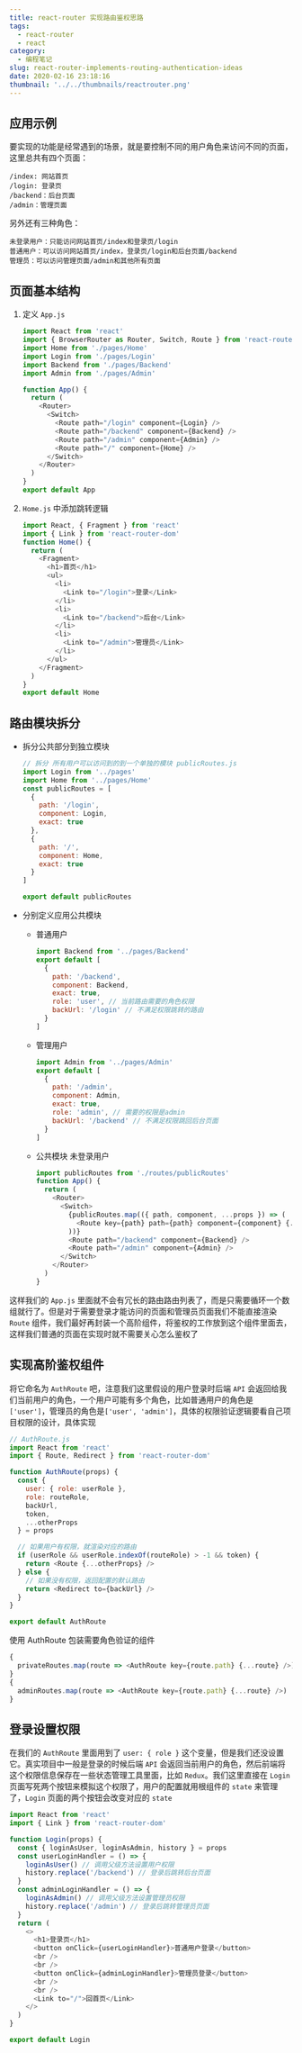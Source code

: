 ```yaml
---
title: react-router 实现路由鉴权思路
tags:
  - react-router
  - react
category:
  - 编程笔记
slug: react-router-implements-routing-authentication-ideas
date: 2020-02-16 23:18:16
thumbnail: '../../thumbnails/reactrouter.png'
---
```


## 应用示例

要实现的功能是经常遇到的场景，就是要控制不同的用户角色来访问不同的页面，这里总共有四个页面：

```terminal
/index: 网站首页
/login: 登录页
/backend：后台页面
/admin：管理页面
```

另外还有三种角色：

```terminal
未登录用户：只能访问网站首页/index和登录页/login
普通用户：可以访问网站首页/index，登录页/login和后台页面/backend
管理员：可以访问管理页面/admin和其他所有页面
```

## 页面基本结构

1. 定义 `App.js`

   ```js
   import React from 'react'
   import { BrowserRouter as Router, Switch, Route } from 'react-router-dom'
   import Home from './pages/Home'
   import Login from './pages/Login'
   import Backend from './pages/Backend'
   import Admin from './pages/Admin'

   function App() {
     return (
       <Router>
         <Switch>
           <Route path="/login" component={Login} />
           <Route path="/backend" component={Backend} />
           <Route path="/admin" component={Admin} />
           <Route path="/" component={Home} />
         </Switch>
       </Router>
     )
   }
   export default App
   ```

2. `Home.js` 中添加跳转逻辑

   ```js
   import React, { Fragment } from 'react'
   import { Link } from 'react-router-dom'
   function Home() {
     return (
       <Fragment>
         <h1>首页</h1>
         <ul>
           <li>
             <Link to="/login">登录</Link>
           </li>
           <li>
             <Link to="/backend">后台</Link>
           </li>
           <li>
             <Link to="/admin">管理员</Link>
           </li>
         </ul>
       </Fragment>
     )
   }
   export default Home
   ```

## 路由模块拆分

- 拆分公共部分到独立模块

  ```js
  // 拆分 所有用户可以访问到的到一个单独的模块 publicRoutes.js
  import Login from '../pages'
  import Home from '../pages/Home'
  const publicRoutes = [
    {
      path: '/login',
      component: Login,
      exact: true
    },
    {
      path: '/',
      component: Home,
      exact: true
    }
  ]

  export default publicRoutes
  ```

- 分别定义应用公共模块

  - 普通用户

    ```js
    import Backend from '../pages/Backend'
    export default [
      {
        path: '/backend',
        component: Backend,
        exact: true,
        role: 'user', // 当前路由需要的角色权限
        backUrl: '/login' // 不满足权限跳转的路由
      }
    ]
    ```

  - 管理用户

    ```js
    import Admin from '../pages/Admin'
    export default [
      {
        path: '/admin',
        component: Admin,
        exact: true,
        role: 'admin', // 需要的权限是admin
        backUrl: '/backend' // 不满足权限跳回后台页面
      }
    ]
    ```

  - 公共模块 未登录用户

    ```js
    import publicRoutes from './routes/publicRoutes'
    function App() {
      return (
        <Router>
          <Switch>
            {publicRoutes.map(({ path, component, ...props }) => (
              <Route key={path} path={path} component={component} {...props} />
            ))}
            <Route path="/backend" component={Backend} />
            <Route path="/admin" component={Admin} />
          </Switch>
        </Router>
      )
    }
    ```

这样我们的 `App.js` 里面就不会有冗长的路由路由列表了，而是只需要循环一个数组就行了。但是对于需要登录才能访问的页面和管理员页面我们不能直接渲染 `Route` 组件，我们最好再封装一个高阶组件，将鉴权的工作放到这个组件里面去，这样我们普通的页面在实现时就不需要关心怎么鉴权了

## 实现高阶鉴权组件

将它命名为 `AuthRoute` 吧，注意我们这里假设的用户登录时后端 `API` 会返回给我们当前用户的角色，一个用户可能有多个角色，比如普通用户的角色是`['user']`，管理员的角色是`['user', 'admin']`，具体的权限验证逻辑要看自己项目权限的设计，具体实现

```js
// AuthRoute.js
import React from 'react'
import { Route, Redirect } from 'react-router-dom'

function AuthRoute(props) {
  const {
    user: { role: userRole },
    role: routeRole,
    backUrl,
    token,
    ...otherProps
  } = props

  // 如果用户有权限，就渲染对应的路由
  if (userRole && userRole.indexOf(routeRole) > -1 && token) {
    return <Route {...otherProps} />
  } else {
    // 如果没有权限，返回配置的默认路由
    return <Redirect to={backUrl} />
  }
}

export default AuthRoute
```

使用 AuthRoute 包装需要角色验证的组件

```js
{
  privateRoutes.map(route => <AuthRoute key={route.path} {...route} />)
}
{
  adminRoutes.map(route => <AuthRoute key={route.path} {...route} />)
}
```

## 登录设置权限

在我们的 `AuthRoute` 里面用到了 `user: { role }` 这个变量，但是我们还没设置它。真实项目中一般是登录的时候后端 `API` 会返回当前用户的角色，然后前端将这个权限信息保存在一些状态管理工具里面，比如 `Redux`。我们这里直接在 `Login` 页面写死两个按钮来模拟这个权限了，用户的配置就用根组件的 `state` 来管理了，`Login` 页面的两个按钮会改变对应的 `state`

```js
import React from 'react'
import { Link } from 'react-router-dom'

function Login(props) {
  const { loginAsUser, loginAsAdmin, history } = props
  const userLoginHandler = () => {
    loginAsUser() // 调用父级方法设置用户权限
    history.replace('/backend') // 登录后跳转后台页面
  }
  const adminLoginHandler = () => {
    loginAsAdmin() // 调用父级方法设置管理员权限
    history.replace('/admin') // 登录后跳转管理员页面
  }
  return (
    <>
      <h1>登录页</h1>
      <button onClick={userLoginHandler}>普通用户登录</button>
      <br />
      <br />
      <button onClick={adminLoginHandler}>管理员登录</button>
      <br />
      <br />
      <Link to="/">回首页</Link>
    </>
  )
}

export default Login
```
